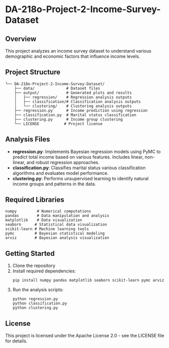 # DA-218o-Project-2-Income-Survey-Dataset

## Overview
This project analyzes an income survey dataset to understand various demographic and economic factors that influence income levels.

## Project Structure
```
└── DA-218o-Project-2-Income-Survey-Dataset/
    ├── data/              # Dataset files
    ├── output/            # Generated plots and results
    │   ├── regression/    # Regression analysis outputs
    │   ├── classification/# Classification analysis outputs
    │   └── clustering/    # Clustering analysis outputs
    ├── regression.py      # Income prediction using regression
    ├── classification.py  # Marital status classification
    ├── clustering.py      # Income group clustering
    └── LICENSE           # Project license
```

## Analysis Files
- **regression.py**: Implements Bayesian regression models using PyMC to predict total income based on various features. Includes linear, non-linear, and robust regression approaches.
- **classification.py**: Classifies marital status various classification algorithms and evaluates model performance.
- **clustering.py**: Performs unsupervised learning to identify natural income groups and patterns in the data.

## Required Libraries
```
numpy         # Numerical computations
pandas        # Data manipulation and analysis
matplotlib    # Data visualization
seaborn      # Statistical data visualization
scikit-learn # Machine learning tools
pymc         # Bayesian statistical modeling
arviz        # Bayesian analysis visualization
```

## Getting Started
1. Clone the repository
2. Install required dependencies:
   ```
   pip install numpy pandas matplotlib seaborn scikit-learn pymc arviz
   ```
3. Run the analysis scripts:
   ```
   python regression.py
   python classification.py
   python clustering.py
   ```

## License
This project is licensed under the Apache License 2.0 - see the LICENSE file for details.